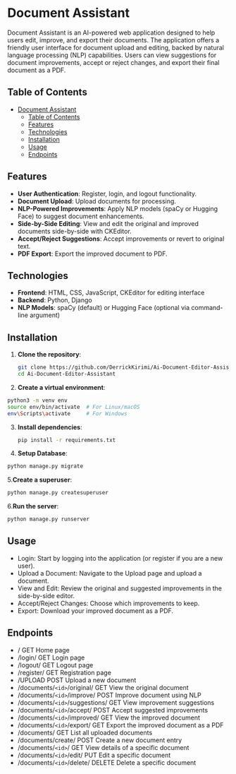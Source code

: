 # Document Assistant

Document Assistant is an AI-powered web application designed to help users edit, improve, and export their documents. The application offers a friendly user interface for document upload and editing, backed by natural language processing (NLP) capabilities. Users can view suggestions for document improvements, accept or reject changes, and export their final document as a PDF.

## Table of Contents

- [Document Assistant](#document_assistant)
  - [Table of Contents](#table-of-contents)
  - [Features](#features)
  - [Technologies](#technologies)
  - [Installation](#installation)
  - [Usage](#usage)
  - [Endpoints](#endpoints)

## Features

- **User Authentication**: Register, login, and logout functionality.
- **Document Upload**: Upload documents for processing.
- **NLP-Powered Improvements**: Apply NLP models (spaCy or Hugging Face) to suggest document enhancements.
- **Side-by-Side Editing**: View and edit the original and improved documents side-by-side with CKEditor.
- **Accept/Reject Suggestions**: Accept improvements or revert to original text.
- **PDF Export**: Export the improved document to PDF.

## Technologies

- **Frontend**: HTML, CSS, JavaScript, CKEditor for editing interface
- **Backend**: Python, Django
- **NLP Models**: spaCy (default) or Hugging Face (optional via command-line argument)

## Installation

1. **Clone the repository**:

   ```bash
   git clone https://github.com/DerrickKirimi/Ai-Document-Editor-Assistant.git
   cd Ai-Document-Editor-Assistant
   ```
2. **Create a virtual environment**:

```bash
python3 -m venv env
source env/bin/activate  # For Linux/macOS
env\Scripts\activate     # For Windows
```

3. **Install dependencies**:

   ```bash
   pip install -r requirements.txt
   ```
4. **Setup Database**:

```bash
python manage.py migrate
```

5.**Create a superuser**:

```bash
python manage.py createsuperuser
```

6.**Run the server**:

```bash
python manage.py runserver
```

## Usage

- Login: Start by logging into the application (or register if you are a new user).
- Upload a Document: Navigate to the Upload page and upload a document.
- View and Edit: Review the original and suggested improvements in the side-by-side editor.
- Accept/Reject Changes: Choose which improvements to keep.
- Export: Download your improved document as a PDF.

## Endpoints

- / GET Home page
- /login/ GET Login page
- /logout/ GET Logout page
- /register/ GET Registration page
- /UPLOAD POST Upload a new document
- /documents/`<id>`/original/ GET View the original document
- /documents/`<id>`/improve/ POST Improve document using NLP
- /documents/`<id>`/suggestions/ GET View improvement suggestions
- /documents/`<id>`/accept/ POST Accept suggested improvements
- /documents/`<id>`/improved/ GET View the improved document
- /documents/`<id>`/export/ GET Export the improved document as a PDF
- /documents/ GET List all uploaded documents
- /documents/create/ POST Create a new document entry
- /documents/`<id>`/ GET View details of a specific document
- /documents/`<id>`/edit/ PUT Edit a specific document
- /documents/`<id>`/delete/ DELETE Delete a specific document
